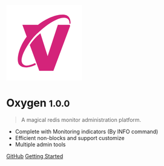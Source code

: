 ![logo](_image/logo.png)

# Oxygen <small>1.0.0</small>

> A magical redis monitor administration platform.

- Complete with Monitoring indicators (By INFO command)
- Efficient non-blocks and support customize
- Multiple admin tools

[GitHub](https://github.com/docsifyjs/docsify/)
[Getting Started](#oxygen)
